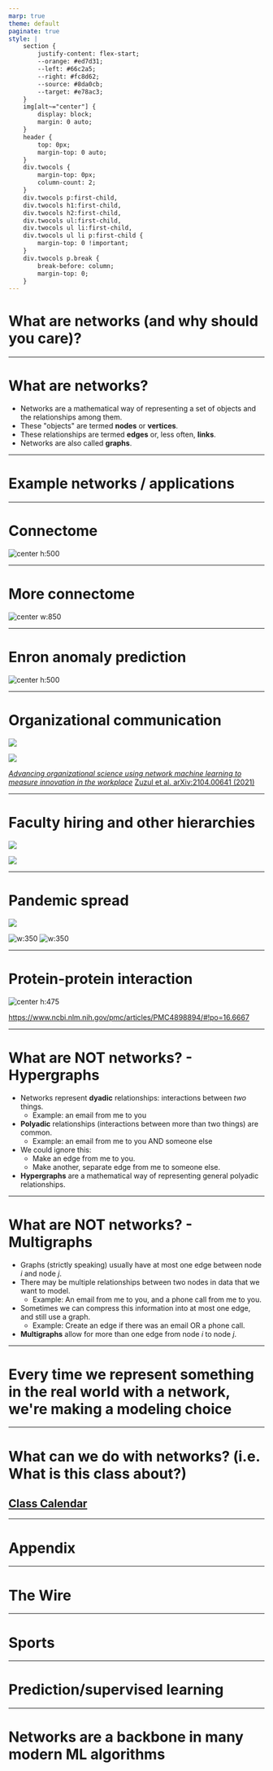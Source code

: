 ```yaml
---
marp: true
theme: default
paginate: true
style: |
    section {
        justify-content: flex-start;
        --orange: #ed7d31;
        --left: #66c2a5;
        --right: #fc8d62;
        --source: #8da0cb;
        --target: #e78ac3;
    }
    img[alt~="center"] {
        display: block;
        margin: 0 auto;
    }
    header {
        top: 0px;
        margin-top: 0 auto;
    }
    div.twocols {
        margin-top: 0px;
        column-count: 2;
    }
    div.twocols p:first-child,
    div.twocols h1:first-child,
    div.twocols h2:first-child,
    div.twocols ul:first-child,
    div.twocols ul li:first-child,
    div.twocols ul li p:first-child {
        margin-top: 0 !important;
    }
    div.twocols p.break {
        break-before: column;
        margin-top: 0;
    }
---
```


<style scoped>
section {
    justify-content: center;
    text-align: center;
}
</style>

# What are networks (and why should you care)?

---
# What are networks?
- Networks are a mathematical way of representing a set of objects and the relationships among them.
- These "objects" are termed **nodes** or **vertices**.
- These relationships are termed **edges** or, less often, **links**.
- Networks are also called **graphs**.

---

<style scoped>
section {
    justify-content: center;
    text-align: center;
}
</style>

# Example networks / applications

---
# Connectome

![center h:500](./slide_images/hemibrain-layout.png)

---
# More connectome 

![center w:850](./slide_images/mcc-main.png)

<footer>

</footer>


---
# Enron anomaly prediction
![center h:500](./slide_images/enron-deltacon.png)

---
# Organizational communication

<!-- Nodes: email accounts, edges: some # of emails -->

<div class="twocols">

![](./slide_images/msr-layout.jpeg)

<p class="break"></p>

![](./slide_images/modularity-covid.png)

</div>


<footer>

[*Advancing organizational science using network machine learning to measure innovation in the workplace*](https://www.microsoft.com/en-us/research/blog/advancing-organizational-science-using-network-machine-learning-to-measure-innovation-in-the-workplace/)
[Zuzul et al. arXiv:2104.00641 (2021)](https://arxiv.org/abs/2104.00641)

</footer>


---
# Faculty hiring and other hierarchies

<div class="twocols">

![](./slide_images/fac-network.png)

<p class="break"></p>

![](./slide_images/fac-network-sorted.png)

</div>

<footer>


</footer>

---
# Pandemic spread


<div class="twocols">

![](./slide_images/germany-covid-geo.png)

<p class="break"></p>

![w:350](./slide_images/germany-covid-model-top.png)
![w:350](./slide_images/germany-covid-model-bottom.png)

</div>

<footer>


</footer>

---
# Protein-protein interaction
![center h:475](slide_images/ppi.jpeg)

<footer>

https://www.ncbi.nlm.nih.gov/pmc/articles/PMC4898894/#!po=16.6667

</footer>

---
# What are NOT networks? - Hypergraphs
- Networks represent **dyadic** relationships: interactions between *two* things.
  - Example: an email from me to you  
- **Polyadic** relationships (interactions between more than two things) are common.
  - Example: an email from me to you AND someone else
- We could ignore this: 
  - Make an edge from me to you.
  - Make another, separate edge from me to someone else.
- **Hypergraphs** are a mathematical way of representing general polyadic relationships.

---
# What are NOT networks? - Multigraphs
- Graphs (strictly speaking) usually have at most one edge between node $i$ and node $j$.
- There may be multiple relationships between two nodes in data that we want to model.
  - Example: An email from me to you, and a phone call from me to you.
- Sometimes we can compress this information into at most one edge, and still use a graph.
  - Example: Create an edge if there was an email OR a phone call.
- **Multigraphs** allow for more than one edge from node $i$ to node $j$.

---
<style scoped>
section {
    justify-content: center;
    text-align: center;
}
</style>

# Every time we represent something in the real world with a network, we're making a modeling choice

---
# What can we do with networks? (i.e. What is this class about?)

## [Class Calendar](https://bdpedigo.github.io/networks-course/calendar.html)

---
# Appendix

---
# The Wire

--- 
# Sports


--- 
# Prediction/supervised learning 

---
# Networks are a backbone in many modern ML algorithms

